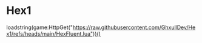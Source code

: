 # Hex1


loadstring(game:HttpGet("https://raw.githubusercontent.com/GhxullDev/Hex1/refs/heads/main/HexFluent.lua"))()
